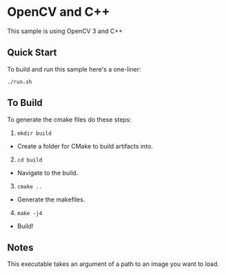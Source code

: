 # OpenCV and C++
This sample is using OpenCV 3 and C++

## Quick Start
To build and run this sample here's a one-liner:
```
./run.sh
```

## To Build
To generate the cmake files do these steps:

1. `mkdir build`
  * Create a folder for CMake to build artifacts into.
2. `cd build`
  * Navigate to the build.
3. `cmake ..`
  * Generate the makefiles.
4. `make -j4`
  * Build!

## Notes
This executable takes an argument of a path to an image you want to load.
